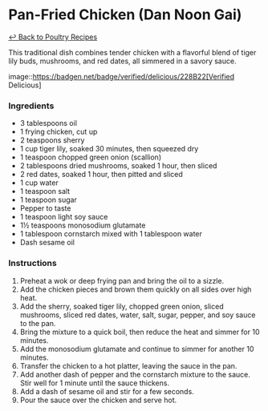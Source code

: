 # Pan-Fried Chicken (Dan Noon Gai)

[&larrhk; Back to Poultry Recipes](./README.md)

This traditional dish combines tender chicken with a flavorful blend of tiger lily buds, mushrooms, and red dates, all simmered in a savory sauce.

image::https://badgen.net/badge/verified/delicious/228B22[Verified Delicious]

### Ingredients

- 3 tablespoons oil
- 1 frying chicken, cut up
- 2 teaspoons sherry
- 1 cup tiger lily, soaked 30 minutes, then squeezed dry
- 1 teaspoon chopped green onion (scallion)
- 2 tablespoons dried mushrooms, soaked 1 hour, then sliced
- 2 red dates, soaked 1 hour, then pitted and sliced
- 1 cup water
- 1 teaspoon salt
- 1 teaspoon sugar
- Pepper to taste
- 1 teaspoon light soy sauce
- 1½ teaspoons monosodium glutamate
- 1 tablespoon cornstarch mixed with 1 tablespoon water
- Dash sesame oil

### Instructions

1. Preheat a wok or deep frying pan and bring the oil to a sizzle.
2. Add the chicken pieces and brown them quickly on all sides over high heat.
3. Add the sherry, soaked tiger lily, chopped green onion, sliced mushrooms, sliced red dates, water, salt, sugar, pepper, and soy sauce to the pan.
4. Bring the mixture to a quick boil, then reduce the heat and simmer for 10 minutes.
5. Add the monosodium glutamate and continue to simmer for another 10 minutes.
6. Transfer the chicken to a hot platter, leaving the sauce in the pan.
7. Add another dash of pepper and the cornstarch mixture to the sauce. Stir well for 1 minute until the sauce thickens.
8. Add a dash of sesame oil and stir for a few seconds.
9. Pour the sauce over the chicken and serve hot.
